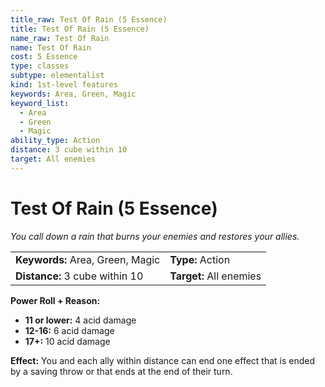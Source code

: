 ```yaml
---
title_raw: Test Of Rain (5 Essence)
title: Test Of Rain (5 Essence)
name_raw: Test Of Rain
name: Test Of Rain
cost: 5 Essence
type: classes
subtype: elementalist
kind: 1st-level features
keywords: Area, Green, Magic
keyword_list:
  - Area
  - Green
  - Magic
ability_type: Action
distance: 3 cube within 10
target: All enemies
---
```


# Test Of Rain (5 Essence)

*You call down a rain that burns your enemies and restores your allies.*

|                                  |                         |
| :------------------------------- | :---------------------- |
| **Keywords:** Area, Green, Magic | **Type:** Action        |
| **Distance:** 3 cube within 10   | **Target:** All enemies |

**Power Roll + Reason:**

- **11 or lower:** 4 acid damage
- **12-16:** 6 acid damage
- **17+:** 10 acid damage

**Effect:** You and each ally within distance can end one effect that is ended by a saving throw or that ends at the end of their turn.
